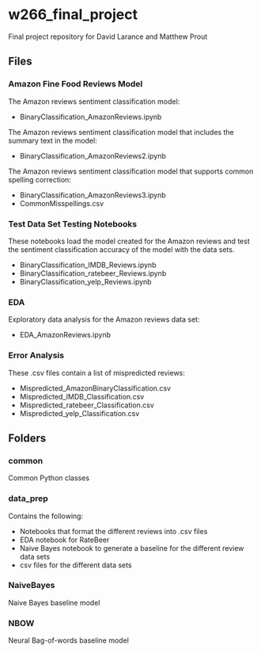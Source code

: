 # w266_final_project
Final project repository for David Larance and Matthew Prout

## Files

### Amazon Fine Food Reviews Model

The Amazon reviews sentiment classification model:
+ BinaryClassification_AmazonReviews.ipynb

The Amazon reviews sentiment classification model that includes the summary text in the model:
+ BinaryClassification_AmazonReviews2.ipynb

The Amazon reviews sentiment classification model that supports common spelling correction:
+ BinaryClassification_AmazonReviews3.ipynb
+ CommonMisspellings.csv

### Test Data Set Testing Notebooks

These notebooks load the model created for the Amazon reviews and test the sentiment classification accuracy of the model with the data sets.

+ BinaryClassification_IMDB_Reviews.ipynb
+ BinaryClassification_ratebeer_Reviews.ipynb
+ BinaryClassification_yelp_Reviews.ipynb

### EDA

Exploratory data analysis for the Amazon reviews data set:

+ EDA_AmazonReviews.ipynb

### Error Analysis

These .csv files contain a list of mispredicted reviews:

+ Mispredicted_AmazonBinaryClassification.csv
+ Mispredicted_IMDB_Classification.csv
+ Mispredicted_ratebeer_Classification.csv
+ Mispredicted_yelp_Classification.csv

## Folders

### common

Common Python classes

### data_prep

Contains the following:

+ Notebooks that format the different reviews into .csv files
+ EDA notebook for RateBeer
+ Naive Bayes notebook to generate a baseline for the different review data sets
+ csv files for the different data sets

### NaiveBayes

Naive Bayes baseline model

### NBOW

Neural Bag-of-words baseline model
